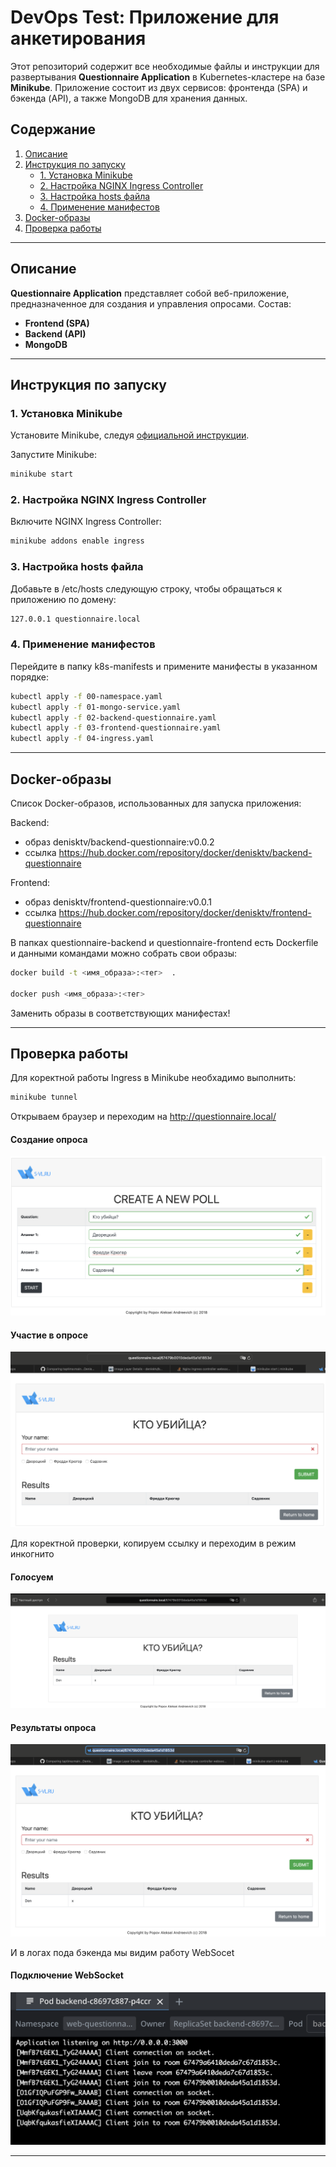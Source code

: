 # DevOps Test: Приложение для анкетирования

Этот репозиторий содержит все необходимые файлы и инструкции для развертывания **Questionnaire Application** в Kubernetes-кластере на базе **Minikube**. Приложение состоит из двух сервисов: фронтенда (SPA) и бэкенда (API), а также MongoDB для хранения данных.

## Содержание
1. [Описание](#описание)
2. [Инструкция по запуску](#инструкция-по-запуску)
    - [1. Установка Minikube](#1-установка-minikube)
    - [2. Настройка NGINX Ingress Controller](#2-настройка-nginx-ingress-controller)
    - [3. Настройка hosts файла](#3-настройка-hosts-файла)
    - [4. Применение манифестов](#4-применение-манифестов)
3. [Docker-образы](#docker-образы)
4. [Проверка работы](#проверка-работы)

---

## Описание

**Questionnaire Application** представляет собой веб-приложение, предназначенное для создания и управления опросами. Состав:
- **Frontend (SPA)**
- **Backend (API)**
- **MongoDB**

---

## Инструкция по запуску

### 1. Установка Minikube

Установите Minikube, следуя [официальной инструкции](https://minikube.sigs.k8s.io/docs/start/).

Запустите Minikube:
```bash
minikube start
```

### 2. Настройка NGINX Ingress Controller

Включите NGINX Ingress Controller:
```bash
minikube addons enable ingress
```

### 3. Настройка hosts файла

Добавьте в /etc/hosts следующую строку, чтобы обращаться к приложению по домену:
```bash
127.0.0.1 questionnaire.local
```

### 4. Применение манифестов

Перейдите в папку k8s-manifests и примените манифесты в указанном порядке:
```bash
kubectl apply -f 00-namespace.yaml
kubectl apply -f 01-mongo-service.yaml
kubectl apply -f 02-backend-questionnaire.yaml
kubectl apply -f 03-frontend-questionnaire.yaml
kubectl apply -f 04-ingress.yaml
```

---

## Docker-образы

Список Docker-образов, использованных для запуска приложения:

Backend: 
- образ denisktv/backend-questionnaire:v0.0.2
- ссылка https://hub.docker.com/repository/docker/denisktv/backend-questionnaire

Frontend: 
- образ denisktv/frontend-questionnaire:v0.0.1
- ссылка https://hub.docker.com/repository/docker/denisktv/frontend-questionnaire

В папках questionnaire-backend и questionnaire-frontend есть Dockerfile и данными командами можно собрать свои образы:
```bash
docker build -t <имя_образа>:<тег>  .

docker push <имя_образа>:<тег> 
```

Заменить образы в соответствующих манифестах!

---

## Проверка работы

Для коректной работы Ingress в Minikube необхадимо выполнить:
```bash
minikube tunnel
```

Открываем браузер и переходим на http://questionnaire.local/

#### Создание опроса
![Создание опроса](screenshots/creation.png)

#### Участие в опросе
![Участие в опросе](screenshots/participation.png)

Для коректной проверки, копируем ссылку и переходим в режим инкогнито

#### Голосуем
![ссылка](screenshots/ref.png)

#### Результаты опроса
![Результаты опроса](screenshots/results.png)

И в логах пода бэкенда мы видим работу WebSocet

#### Подключение WebSocket
![Подключение WebSocket](screenshots/logs.png)

---